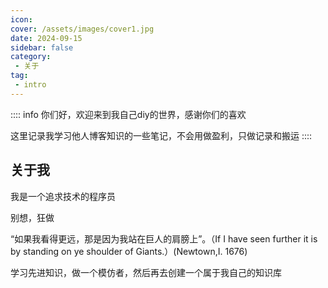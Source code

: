 ```yaml
---
icon: 
cover: /assets/images/cover1.jpg
date: 2024-09-15
sidebar: false
category:
 - 关于
tag:
 - intro
---
```


:::: info
你们好，欢迎来到我自己diy的世界，感谢你们的喜欢

这里记录我学习他人博客知识的一些笔记，不会用做盈利，只做记录和搬运
::::

## 关于我
我是一个追求技术的程序员

别想，狂做

“如果我看得更远，那是因为我站在巨人的肩膀上”。（If I have seen further it is by standing on ye shoulder of Giants.）(Newtown,I. 1676)

学习先进知识，做一个模仿者，然后再去创建一个属于我自己的知识库
